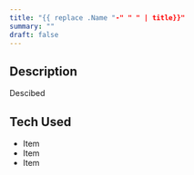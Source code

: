 ```yaml
---
title: "{{ replace .Name "-" " " | title}}"
summary: ""
draft: false
---
```

## Description
Descibed
## Tech Used
* Item
* Item
* Item
